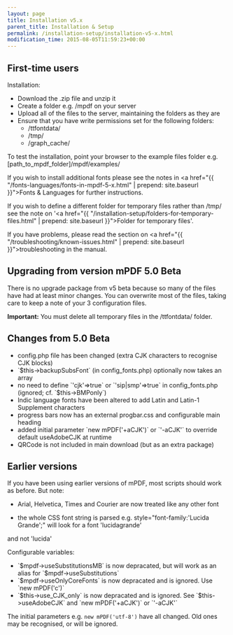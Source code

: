 ```yaml
---
layout: page
title: Installation v5.x
parent_title: Installation & Setup
permalink: /installation-setup/installation-v5-x.html
modification_time: 2015-08-05T11:59:23+00:00
---
```


## First-time users

Installation:

<ul>
<li>Download the .zip file and unzip it</li>
<li>Create a folder e.g. <span class="filename">/mpdf</span> on your server </li>
<li>Upload all of the files to the server, maintaining the folders as they are </li>
<li>Ensure that you have write permissions set for the following folders:
<ul>
<li><span class="filename">/ttfontdata/</span></li>
<li><span class="filename">/tmp/</span></li>
<li><span class="filename">/graph_cache/</span></li>
</ul>
</li>
</ul>

To test the installation, point your browser to the example files folder e.g. <span class="filename">[path_to_mpdf_folder]/mpdf/examples/</span>

If you wish to install additional fonts please see the notes in <a href="{{ "/fonts-languages/fonts-in-mpdf-5-x.html" | prepend: site.baseurl }}">Fonts &amp; Languages</a> for further instructions.

If you wish to define a different folder for temporary files rather than <span class="filename">/tmp/</span> see the note on '<a href="{{ "/installation-setup/folders-for-temporary-files.html" | prepend: site.baseurl }}">Folder for temporary files</a>'.

If you have problems, please read the section on <a href="{{ "/troubleshooting/known-issues.html" | prepend: site.baseurl }}">troubleshooting</a> in the manual.

## Upgrading from version mPDF 5.0 Beta

There is no upgrade package from v5 beta because so many of the files have had at least minor changes. You can overwrite most of the files, taking care to keep a note of your 3 configuration files.

**Important:** You must delete all temporary files in the <span class="filename">/ttfontdata/</span> folder.

## Changes from 5.0 Beta

<ul>
<li>config.php file has been changed (extra CJK characters to recognise CJK blocks)</li>
<li>`$this->backupSubsFont` (in <span class="filename">config_fonts.php</span>) optionally now takes an array</li>
<li>no need to define `'cjk'=&gt;true` or `'sip|smp'=&gt;true` in <span class="filename">config_fonts.php</span> (ignored; cf. `$this->BMPonly`)</li>
<li>Indic language fonts have been altered to add Latin and Latin-1 Supplement characters</li>
<li>progress bars now has an external progbar.css and configurable main heading</li>
<li>added initial parameter `new mPDF('+aCJK')` or `'-aCJK'` to override default useAdobeCJK at runtime</li>
<li>QRCode is not included in main download (but as an extra package)</li>
</ul>

## Earlier versions

If you have been using earlier versions of mPDF, most scripts should work as before. But note:

- Arial, Helvetica, Times and Courier are now treated like any other font

- the whole CSS font string is parsed e.g. style="font-family:'Lucida Grande';" will look for a font 'lucidagrande'

and not 'lucida'

Configurable variables:

<ul>
<li>`$mpdf-&gt;useSubstitutionsMB` is now depracated, but will work as an alias for `$mpdf-&gt;useSubstitutions`</li>
<li>`$mpdf-&gt;useOnlyCoreFonts` is now depracated and is ignored. Use `new mPDF('c')`</li>
<li>`$this->use_CJK_only` is now depracated and is ignored. See `$this->useAdobeCJK` and `new mPDF('+aCJK')` or `'-aCJK'`</li>
</ul>

The initial parameters e.g. `new mPDF('utf-8')` have all changed. Old ones may be recognised, or will be ignored.

